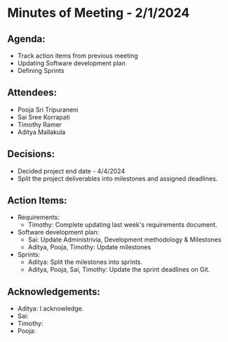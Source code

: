 # Minutes of Meeting - 2/1/2024

## Agenda:
- Track action items from previous meeting
- Updating Software development plan
- Defining Sprints

## Attendees:
- Pooja Sri Tripuraneni
- Sai Sree Korrapati
- Timothy Ramer
- Aditya Mallakula

## Decisions:
- Decided project end date - 4/4/2024
- Split the project deliverables into milestones and assigned deadlines.

## Action Items:
- Requirements:
  -  Timothy: Complete updating last week's requirements document.
- Software development plan:
  - Sai: Update Administrivia, Development methodology & Milestones
  - Aditya, Pooja, Timothy: Update milestones
- Sprints:
  - Aditya: Split the milestones into sprints.
  - Aditya, Pooja, Sai, Timothy: Update the sprint deadlines on Git.
 
## Acknowledgements:
- Aditya: I acknowledge.
- Sai: 
- Timothy: 
- Pooja: 

